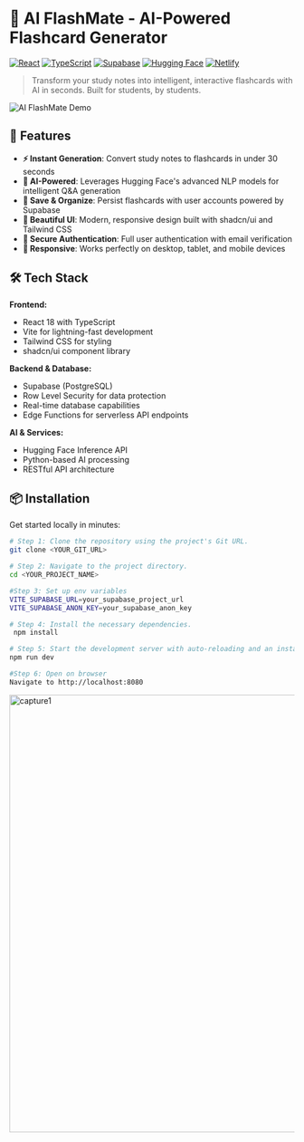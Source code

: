 # 🧠 AI FlashMate - AI-Powered Flashcard Generator

[![React](https://img.shields.io/badge/React-18.3.1-blue.svg)](https://reactjs.org/)
[![TypeScript](https://img.shields.io/badge/TypeScript-5.8.3-blue.svg)](https://www.typescriptlang.org/)
[![Supabase](https://img.shields.io/badge/Supabase-PostgreSQL-green.svg)](https://supabase.com/)
[![Hugging Face](https://img.shields.io/badge/Hugging%20Face-Inference-yellow.svg)](https://huggingface.co/)
[![Netlify](https://img.shields.io/badge/Deployed-Netlify-cyan.svg)](https://www.netlify.com/)

> Transform your study notes into intelligent, interactive flashcards with AI in seconds. Built for students, by students.

![AI FlashMate Demo](https://ai-flash-mate.netlify.app/)

## 🚀 Features

- **⚡ Instant Generation**: Convert study notes to flashcards in under 30 seconds
- **🤖 AI-Powered**: Leverages Hugging Face's advanced NLP models for intelligent Q&A generation
- **💾 Save & Organize**: Persist flashcards with user accounts powered by Supabase
- **🎨 Beautiful UI**: Modern, responsive design built with shadcn/ui and Tailwind CSS
- **🔐 Secure Authentication**: Full user authentication with email verification
- **📱 Responsive**: Works perfectly on desktop, tablet, and mobile devices

## 🛠️ Tech Stack

**Frontend:**
- React 18 with TypeScript
- Vite for lightning-fast development
- Tailwind CSS for styling
- shadcn/ui component library

**Backend & Database:**
- Supabase (PostgreSQL)
- Row Level Security for data protection
- Real-time database capabilities
- Edge Functions for serverless API endpoints

**AI & Services:**
- Hugging Face Inference API
- Python-based AI processing
- RESTful API architecture

## 📦 Installation

Get started locally in minutes:

```sh
# Step 1: Clone the repository using the project's Git URL.
git clone <YOUR_GIT_URL>

# Step 2: Navigate to the project directory.
cd <YOUR_PROJECT_NAME>

#Step 3: Set up env variables
VITE_SUPABASE_URL=your_supabase_project_url
VITE_SUPABASE_ANON_KEY=your_supabase_anon_key

# Step 4: Install the necessary dependencies.
 npm install

# Step 5: Start the development server with auto-reloading and an instant preview.
npm run dev

#Step 6: Open on browser
Navigate to http://localhost:8080
```
   
<img width="945" height="773" alt="capture1" src="https://github.com/user-attachments/assets/47d0fa9f-6a0b-4d71-879d-6489e140d25c" />
